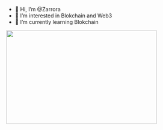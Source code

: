 - 👋 Hi, I’m @Zarrora
- 👀 I’m interested in Blokchain and Web3
- 🌱 I’m currently learning Blokchain


<!---
Zarrora/Zarrora is a ✨ special ✨ repository because its `README.md` (this file) appears on your GitHub profile.
You can click the Preview link to take a look at your changes.
--->

<img src="https://giphy.com/gifs/monstercat-edm-electronic-music-3o72F7RrTPW6jymXew" aLing="right" width="400" height="250">


